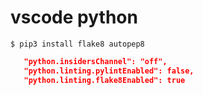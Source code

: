 # vscode python

```console
$ pip3 install flake8 autopep8
```


```json
   "python.insidersChannel": "off",
   "python.linting.pylintEnabled": false,
   "python.linting.flake8Enabled": true
```
